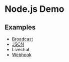# Node.js Demo

## Examples

* [Broadcast](./broadcast.md)
* [JSON](./md/json.md)
* Livechat
* [Webhook](./md/webhook.md)
